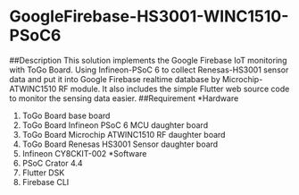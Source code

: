 # GoogleFirebase-HS3001-WINC1510-PSoC6
##Description
This solution implements the Google Firebase IoT monitoring with ToGo Board. Using
Infineon-PSoC 6 to collect Renesas-HS3001 sensor data and put it into Google Firebase
realtime database by Microchip-ATWINC1510 RF module. It also includes the simple Flutter
web source code to monitor the sensing data easier.
##Requirement
*Hardware
1. ToGo Board base board
1. ToGo Board Infineon PSoC 6 MCU daughter board
1. ToGo Board Microchip ATWINC1510 RF daughter board
1. ToGo Board Renesas HS3001 Sensor daughter board
1. Infineon CY8CKIT-002
*Software
1. PSoC Crator 4.4
1. Flutter DSK
1. Firebase CLI
